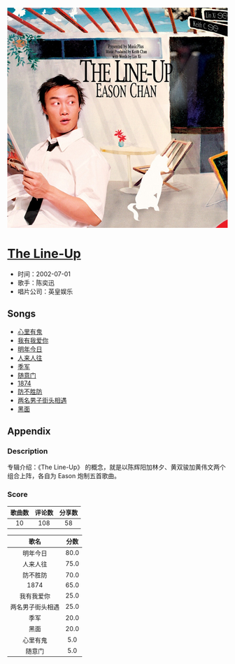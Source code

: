 <p align="center">
	<img src="imgs/the_line_up.jpg" alt="album_img" />
</p>

# [The Line-Up](https://music.163.com/album?id=6559)

* 时间：2002-07-01
* 歌手：陈奕迅
* 唱片公司：英皇娱乐
## Songs

* [心里有鬼](songs/心里有鬼_66997/README.md)
* [我有我爱你](songs/我有我爱你_66999/README.md)
* [明年今日](songs/明年今日_67001/README.md)
* [人来人往](songs/人来人往_67005/README.md)
* [季军](songs/季军_67009/README.md)
* [随意门](songs/随意门_67012/README.md)
* [1874](songs/__67014/README.md)
* [防不胜防](songs/防不胜防_67015/README.md)
* [两名男子街头相遇](songs/两名男子街头相遇_67018/README.md)
* [黑面](songs/黑面_67021/README.md)
## Appendix

### Description

专辑介绍：《The Line-Up》 的概念，就是以陈辉阳加林夕、黄双骏加黄伟文两个组合上阵，各自为 Eason 炮制五首歌曲。

### Score

|歌曲数|评论数|分享数|
|:---:|:---:|:---:|
|10|108|58|

|歌名|分数|
|:---:|:---:|
|明年今日|80.0
|人来人往|75.0
|防不胜防|70.0
|1874|65.0
|我有我爱你|25.0
|两名男子街头相遇|25.0
|季军|20.0
|黑面|20.0
|心里有鬼|5.0
|随意门|5.0

